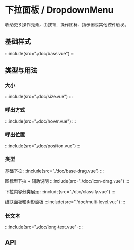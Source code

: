 <style lang='scss'>
.demo-dropdown-menu{
  .mtd-dropdown-menu{
    width: 180px;
    display: inline-block;
  }
  .demo-dropdown-menu-group{
    display: inline-block;
    vertical-align: top;
    text-align: left;
  }
}
</style>

# 下拉面板 / DropdownMenu

收纳更多操作元素，由按钮、操作图标、指示器或其他控件触发。

## 基础样式

:::include(src="./doc/base.vue")
:::

## 类型与用法

### 大小 <design-tag></design-tag>

:::include(src="./doc/size.vue")
:::

### 呼出方式 <design-tag></design-tag>

:::include(src="./doc/hover.vue")
:::

### 呼出位置 <design-tag></design-tag>

:::include(src="./doc/position.vue")
:::

### 类型 <design-tag></design-tag>

基础下拉
:::include(src="./doc/base-drag.vue")
:::

图标型下拉 + 辅助说明
:::include(src="./doc/icon-drag.vue")
:::

下拉内容分类展示
:::include(src="./doc/classify.vue")
:::

级联面板和树形面板
:::include(src="./doc/multi-level.vue")
:::

### 长文本 <design-tag></design-tag>
:::include(src="./doc/long-text.vue")
:::

## API

<api-doc name="Dropdown" :doc="require('../dropdown/api.json')"></api-doc>
<api-doc name="DropdownMenu" :doc="require('./api.json')"></api-doc>
<api-doc name="DropdownMenuItem" :doc="require('../dropdown-menu-item/api.json')"></api-doc>
